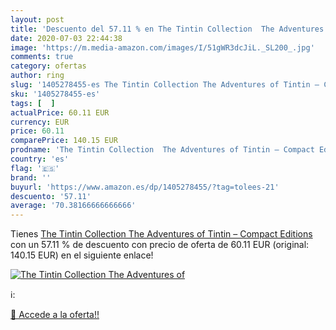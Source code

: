 ```yaml
---
layout: post
title: 'Descuento del 57.11 % en The Tintin Collection  The Adventures of'
date: 2020-07-03 22:44:38
image: 'https://m.media-amazon.com/images/I/51gWR3dcJiL._SL200_.jpg'
comments: true
category: ofertas
author: ring
slug: '1405278455-es The Tintin Collection The Adventures of Tintin – Compact...'
sku: '1405278455-es'
tags: [  ]
actualPrice: 60.11 EUR
currency: EUR
price: 60.11
comparePrice: 140.15 EUR
prodname: 'The Tintin Collection  The Adventures of Tintin – Compact Editions '
country: 'es'
flag: '🇪🇸'
brand: ''
buyurl: 'https://www.amazon.es/dp/1405278455/?tag=tolees-21'
descuento: '57.11'
average: '70.38166666666666'
---
```


Tienes [The Tintin Collection  The Adventures of Tintin – Compact Editions ](https://www.amazon.es/dp/1405278455/?tag=tolees-21) con un 57.11 % de descuento con precio de oferta de 60.11 EUR (original: 140.15 EUR) en el siguiente enlace!

[![The Tintin Collection  The Adventures of](https://m.media-amazon.com/images/I/51gWR3dcJiL._SL200_.jpg)](https://www.amazon.es/dp/1405278455/?tag=tolees-21)

ℹ️:


[🛒 Accede a la oferta!!](https://www.amazon.es/dp/1405278455/?tag=tolees-21)
